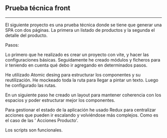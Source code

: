 ## Prueba técnica front

---
El siguiente proyecto es una prueba técnica donde se tiene que generar una SPA con dos páginas. La primera un listado de productos y la segunda el detalle del producto.

Pasos:

Lo primero que he realizado es crear un proyecto con vite, y hacer las configuraciones básicas. Seguidamente he creado módulos y ficheros para ir teniendo en cuenta qué debo ir agregando en determinados pasos.

He utilizado Atomic desing para estructurar los componentes y su reutilización. He mockeado toda la ruta para llegar a pintar un texto. Luego he configurado las rutas.

En un siguiente paso he creado un layout para mantener coherencia con los espacios y poder estructurar mejor los componentes.

Para gestionar el estado de la aplicación he usado Redux para centralizar acciones que pueden ir escalando y volviéndose más complejos. Como es el caso de las ' Acciones Producto'.

Los scripts son funcionales.